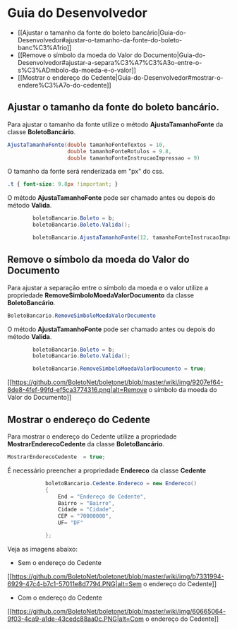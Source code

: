 # Guia do Desenvolvedor

- [[Ajustar o tamanho da fonte do boleto bancário|Guia-do-Desenvolvedor#ajustar-o-tamanho-da-fonte-do-boleto-banc%C3%A1rio]]
- [[Remove o símbolo da moeda do Valor do Documento|Guia-do-Desenvolvedor#ajustar-a-separa%C3%A7%C3%A3o-entre-o-s%C3%ADmbolo-da-moeda-e-o-valor]]
- [[Mostrar o endereço do Cedente|Guia-do-Desenvolvedor#mostrar-o-endere%C3%A7o-do-cedente]]

## Ajustar o tamanho da fonte do boleto bancário.

Para ajustar o tamanho da fonte utilize o método **AjustaTamanhoFonte** da classe **BoletoBancário**.

``` C#   
AjustaTamanhoFonte(double tamanhoFonteTextos = 10, 
                   double tamanhoFonteRotulos = 9.8, 
                   double tamanhoFonteInstrucaoImpressao = 9)
```      
 O tamanho da fonte será renderizada em "px" do css. 
``` css
.t { font-size: 9.8px !important; }
```

O método **AjustaTamanhoFonte** pode ser chamado antes ou depois do método **Valida**.

``` C#
        boletoBancario.Boleto = b;
        boletoBancario.Boleto.Valida();

        boletoBancario.AjustaTamanhoFonte(12, tamanhoFonteInstrucaoImpressao:14);
```

## Remove o símbolo da moeda do Valor do Documento

Para ajustar a separação entre o símbolo da moeda e o valor utilize a propriedade **RemoveSimboloMoedaValorDocumento** da classe **BoletoBancário**.

``` C#   
BoletoBancario.RemoveSimboloMoedaValorDocumento
``` 

O método **AjustaTamanhoFonte** pode ser chamado antes ou depois do método **Valida**.

``` C#
        boletoBancario.Boleto = b;
        boletoBancario.Boleto.Valida();

        boletoBancario.RemoveSimboloMoedaValorDocumento = true;
```

[[https://github.com/BoletoNet/boletonet/blob/master/wiki/img/9207ef64-8de8-4fef-99fd-ef5ca3774316.png|alt=Remove o símbolo da moeda do Valor do Documento]]

## Mostrar o endereço do Cedente

Para mostrar o endereço do Cedente utilize a propriedade **MostrarEnderecoCedente** da classe **BoletoBancário**.

``` C#   
MostrarEnderecoCedente  = true;
``` 

É necessário preencher a propriedade **Endereco** da classe **Cedente**

``` C# 
            boletoBancario.Cedente.Endereco = new Endereco()
            {
                End = "Endereço do Cedente",
                Bairro = "Bairro",
                Cidade = "Cidade",
                CEP = "70000000",
                UF= "DF"

            };
```

Veja as imagens abaixo:

- Sem o endereço do Cedente

[[https://github.com/BoletoNet/boletonet/blob/master/wiki/img/b7331994-6929-47c4-b7c1-57011e8d7794.PNG|alt=Sem o endereço do Cedente]]

- Com o endereço do Cedente

[[https://github.com/BoletoNet/boletonet/blob/master/wiki/img/60665064-9f03-4ca9-a1de-43cedc88aa0c.PNG|alt=Com o endereço do Cedente]]